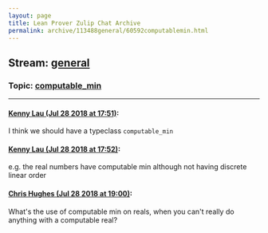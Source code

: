 ```yaml
---
layout: page
title: Lean Prover Zulip Chat Archive 
permalink: archive/113488general/60592computablemin.html
---
```


## Stream: [general](index.html)
### Topic: [computable_min](60592computablemin.html)

---

#### [Kenny Lau (Jul 28 2018 at 17:51)](https://leanprover.zulipchat.com/#narrow/stream/113488-general/topic/computable_min/near/130473379):
I think we should have a typeclass `computable_min`

#### [Kenny Lau (Jul 28 2018 at 17:52)](https://leanprover.zulipchat.com/#narrow/stream/113488-general/topic/computable_min/near/130473389):
e.g. the real numbers have computable min although not having discrete linear order

#### [Chris Hughes (Jul 28 2018 at 19:00)](https://leanprover.zulipchat.com/#narrow/stream/113488-general/topic/computable_min/near/130476429):
What's the use of computable min on reals, when you can't really do anything with a computable real?

